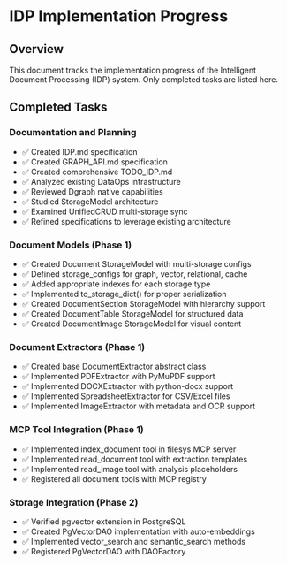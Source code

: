 # IDP Implementation Progress

## Overview
This document tracks the implementation progress of the Intelligent Document Processing (IDP) system. Only completed tasks are listed here.

## Completed Tasks

### Documentation and Planning
- ✅ Created IDP.md specification
- ✅ Created GRAPH_API.md specification  
- ✅ Created comprehensive TODO_IDP.md
- ✅ Analyzed existing DataOps infrastructure
- ✅ Reviewed Dgraph native capabilities
- ✅ Studied StorageModel architecture
- ✅ Examined UnifiedCRUD multi-storage sync
- ✅ Refined specifications to leverage existing architecture

### Document Models (Phase 1)
- ✅ Created Document StorageModel with multi-storage configs
- ✅ Defined storage_configs for graph, vector, relational, cache
- ✅ Added appropriate indexes for each storage type
- ✅ Implemented to_storage_dict() for proper serialization
- ✅ Created DocumentSection StorageModel with hierarchy support
- ✅ Created DocumentTable StorageModel for structured data
- ✅ Created DocumentImage StorageModel for visual content

### Document Extractors (Phase 1)
- ✅ Created base DocumentExtractor abstract class
- ✅ Implemented PDFExtractor with PyMuPDF support
- ✅ Implemented DOCXExtractor with python-docx support
- ✅ Implemented SpreadsheetExtractor for CSV/Excel files
- ✅ Implemented ImageExtractor with metadata and OCR support

### MCP Tool Integration (Phase 1)
- ✅ Implemented index_document tool in filesys MCP server
- ✅ Implemented read_document tool with extraction templates
- ✅ Implemented read_image tool with analysis placeholders
- ✅ Registered all document tools with MCP registry

### Storage Integration (Phase 2)
- ✅ Verified pgvector extension in PostgreSQL
- ✅ Created PgVectorDAO implementation with auto-embeddings
- ✅ Implemented vector_search and semantic_search methods
- ✅ Registered PgVectorDAO with DAOFactory